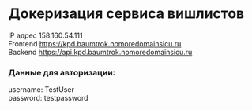 # Докеризация сервиса вишлистов

IP адрес 158.160.54.111
<br>
Frontend https://kpd.baumtrok.nomoredomainsicu.ru
<br>
Backend https://api.kpd.baumtrok.nomoredomainsicu.ru

### Данные для авторизации:
username: TestUser
<br>
password: testpassword
